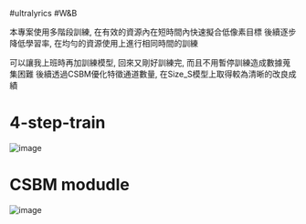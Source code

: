 #ultralyrics #W&B

本專案使用多階段訓練, 在有效的資源內在短時間內快速擬合低像素目標
後續逐步降低學習率, 在均勻的資源使用上進行相同時間的訓練

可以讓我上班時再加訓練模型, 回來又剛好訓練完, 而且不用暫停訓練造成數據蒐集困難
後續透過CSBM優化特徵通道數量, 在Size_S模型上取得較為清晰的改良成績

# 4-step-train
![image](https://github.com/user-attachments/assets/9e3bb274-0478-442a-a490-5bfca737c8b5)

# CSBM modudle
![image](https://github.com/user-attachments/assets/7ddb156a-b6ee-422b-8b30-d0e635862395)


